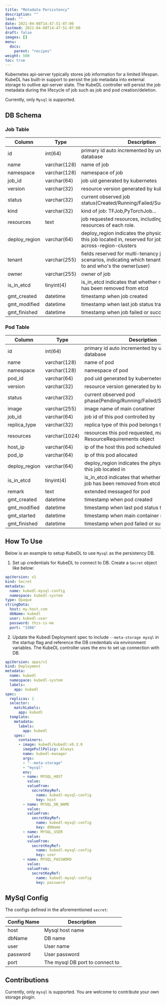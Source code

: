 ```yaml
---
title: "Metadata Persistency"
description: ""
lead: ""
date: 2021-04-08T14:47:51-07:00
lastmod: 2021-04-08T14:47:51-07:00
draft: false
images: []
menu:
  docs:
    parent: "recipes"
weight: 500
toc: true
---
```


Kubernetes api-server typically stores job information for a limited lifespan. KubeDL has built-in support to persist the
job metadata into external storage to outlive api-server state.
The KubeDL controller will persist the job metadata during the lifecycle of job such as job and pod creation/deletion.

Currently, only `Mysql` is supported.

## DB Schema

### Job Table

| **Column**   |   **Type**    |   **Description**   |
|------------- |-------------|--------------|
| id | int(64) | primary id auto incremented by underlying database |
| name | varchar(128) | name of job |
| namespace | varchar(128) | namespace of job |
| job_id | varchar(64) | job uid generated by kubernetes |
| version | varchar(32) | resource version generated by kubernetes(etcd) |
| status | varchar(32) | current observed job status(Created/Running/Failed/Succeed/Restarting) |
| kind | varchar(32) | kind of job: TFJob,PyTorchJob... |
| resources | text | job requested resources, including replicas and resources of each role. |
| deploy_region | varchar(64) | deploy_region indicates the physical region(IDC) this job located in, reserved for jobs running in across-region-clusters |
| tenant | varchar(255) | fields reserved for multi-tenancy job management scenarios, indicating which tenant this job belongs to and who's the owner(user) |
| owner | varchar(255) | owner of job |
| is_in_etcd | tinyint(4) | is_in_etcd indicates that whether record of this job has been removed from etcd |
| gmt_created | datetime |  timestamp when job created |
| gmt_modified | datetime | timestamp when last job status transited |
| gmt_finished | datetime | timestamp when job failed or succeed |

### Pod Table

| **Column**   |   **Type**    |   **Description**   |
|------------- |-------------|-----------------|
| id | int(64) | primary id auto incremented by underlying database |
| name | varchar(128) | name of pod |
| namespace | varchar(128) | namespace of pod |
| pod_id | varchar(64) | pod uid generated by kubernetes |
| version | varchar(32) | resource version generated by kubernetes(etcd) |
| status | varchar(32) | current observed pod phase(Pending/Running/Failed/Succeed/Unkown) |
| image | varchar(255) | image name of main conatiner |
| job_id | varchar(64) | job id of this pod controlled by |
| replica_type | varchar(32) | replica type of this pod belongs to |
| resources | varchar(1024) | resources this pod requested, marshaled from a ResourceRequirements object |
| host_ip | varchar(64) | ip of the host this pod scheduled |
| pod_ip | varchar(64) | ip of this pod allocated |
| deploy_region | varchar(64) | deploy_region indicates the physical region(IDC) this job located in |
| is_in_etcd | tinyint(4) | is_in_etcd indicates that whether record of this job has been removed from etcd |
| remark | text | extended messaged for pod |
| gmt_created | datetime |  timestamp when pod created |
| gmt_modified | datetime | timestamp when last pod status transited |
| gmt_started | datetime | timestamp when main container stared |
| gmt_finished | datetime | timestamp when pod failed or succeed |


## How To Use
Below is an example to setup KubeDL to use `Mysql` as the persistency DB.

1. Set up credentials for KubeDL to connect to DB. Create a `Secret` object like below:

```yaml
apiVersion: v1
kind: Secret
metadata:
  name: kubedl-mysql-config
  namespace: kubedl-system
type: Opaque
stringData:
  host: my.host.com
  dbName: kubedl
  user: kubedl-user
  password: this-is-me
  port: "3306"
```

2. Update the Kubedl Deployment spec to include `--meta-storage mysql` in the startup flag and reference the DB credentials
via environment variables. The KubeDL controller uses the env to set up connection with DB.

```yaml
apiVersion: apps/v1
kind: Deployment
metadata:
  name: kubedl
  namespace: kubedl-system
  labels:
    app: kubedl
spec:
  replicas: 1
  selector:
    matchLabels:
      app: kubedl
  template:
    metadata:
      labels:
        app: kubedl
    spec:
      containers:
      - image: kubedl/kubedl:v0.3.0
        imagePullPolicy: Always
        name: kubedl-manager
        args:
        - "--meta-storage"
        - "mysql"
        env:
        - name: MYSQL_HOST
          value:
          valueFrom:
            secretKeyRef:
              name: kubedl-mysql-config
              key: host
        - name: MYSQL_DB_NAME
          value:
          valueFrom:
            secretKeyRef:
              name: kubedl-mysql-config
              key: dbName
        - name: MYSQL_USER
          value:
          valueFrom:
            secretKeyRef:
              name: kubedl-mysql-config
              key: user
        - name: MYSQL_PASSWORD
          value:
          valueFrom:
            secretKeyRef:
              name: kubedl-mysql-config
              key: password
```


## MySql Config
The configs defined in the aforementioned `secret`:

| Config Name   |   Description    |
|------------- |-------------|
| host | Mysql host name |
| dbName | DB name|
| user | User name|
| password | User password|
| port | The mysql DB port to connect to |

## Contributions

Currently, only `mysql` is supported. You are welcome to contribute your own storage plugin.
